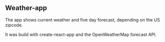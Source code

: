 ## Weather-app

The app shows current weather and five day forecast, depending on the US zipcode.

It was build with create-react-app and the OpenWeatherMap forecast API. 
